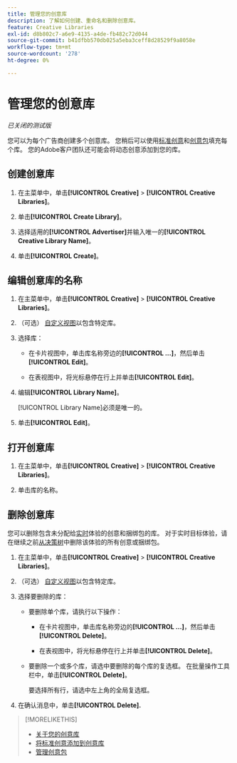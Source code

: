 ```yaml
---
title: 管理您的创意库
description: 了解如何创建、重命名和删除创意库。
feature: Creative Libraries
exl-id: d8b802c7-a6e9-4135-a4de-fb482c72d044
source-git-commit: b41dfbb570db025a5eba3ceff8d28529f9a8058e
workflow-type: tm+mt
source-wordcount: '278'
ht-degree: 0%

---
```


# 管理您的创意库

*已关闭的测试版*

您可以为每个广告商创建多个创意库。 您稍后可以使用[标准创意](creative-add-standard.md)<!-- , dynamic creatives, -->和[创意包](bundle-manage.md)填充每个库。 您的Adobe客户团队还可能会将动态创意添加到您的库。

## 创建创意库

1. 在主菜单中，单击&#x200B;**[!UICONTROL Creative]** > **[!UICONTROL Creative Libraries]**。

1. 单击&#x200B;**[!UICONTROL Create Library]**。

1. 选择适用的&#x200B;**[!UICONTROL Advertiser]**&#x200B;并输入唯一的&#x200B;**[!UICONTROL Creative Library Name]**。

1. 单击&#x200B;**[!UICONTROL Create]**。

## 编辑创意库的名称

1. 在主菜单中，单击&#x200B;**[!UICONTROL Creative]** > **[!UICONTROL Creative Libraries]**。

1. （可选） [自定义视图](/help/creative/introduction/customize-data-views.md)以包含特定库。

1. 选择库：

   * 在卡片视图中，单击库名称旁边的&#x200B;**[!UICONTROL ...]**，然后单击&#x200B;**[!UICONTROL Edit]**。

   * 在表视图中，将光标悬停在行上并单击&#x200B;**[!UICONTROL Edit]**。

1. 编辑&#x200B;**[!UICONTROL Library Name]**。

   [!UICONTROL Library Name]必须是唯一的。

1. 单击&#x200B;**[!UICONTROL Edit]**。

## 打开创意库

1. 在主菜单中，单击&#x200B;**[!UICONTROL Creative]** > **[!UICONTROL Creative Libraries]**。

1. 单击库的名称。

## 删除创意库

您可以删除包含未分配给[实时](/help/creative/experiences/experience-about.md#experience-statuses-experience-statuses)体验的创意和捆绑包的库。 对于实时目标体验，请在继续之前[从决策树](/help/creative/experiences/experience-target-node-delete.md)中删除该体验的所有创意或捆绑包。<!-- Not an option as of 3/4: > For an untargeted live experience, [remove any assigned creatives from the associated ad tag](/help/creative/experiences/experience-tag-assign-creatives.md) before you continue. -->

1. 在主菜单中，单击&#x200B;**[!UICONTROL Creative]** > **[!UICONTROL Creative Libraries]**。

1. （可选） [自定义视图](/help/creative/introduction/customize-data-views.md)以包含特定库。

1. 选择要删除的库：

   * 要删除单个库，请执行以下操作：

      * 在卡片视图中，单击库名称旁边的&#x200B;**[!UICONTROL ...]**，然后单击&#x200B;**[!UICONTROL Delete]**。

      * 在表视图中，将光标悬停在行上并单击&#x200B;**[!UICONTROL Delete]**。

   * 要删除一个或多个库，请选中要删除的每个库的复选框。 在批量操作工具栏中，单击&#x200B;**[!UICONTROL Delete]**。

     要选择所有行，请选中左上角的全局复选框。

1. 在确认消息中，单击&#x200B;**[!UICONTROL Delete].**

>[!MORELIKETHIS]
>
>* [关于您的创意库](/help/creative/creative-libraries/creative-libraries-about.md)
>* [将标准创意添加到创意库](creative-add-standard.md)
>* [管理创意包](bundle-manage.md)
